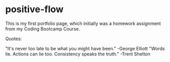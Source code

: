 # positive-flow
This is my first portfolio page, which initially was a homework assignment from my Coding Bootcamp Course. 


Quotes:

"It's never too late to be what you might have been."
-George Elliott
"Words lie. Actions can lie too. Consistency speaks the truth."
-Trent Shelton